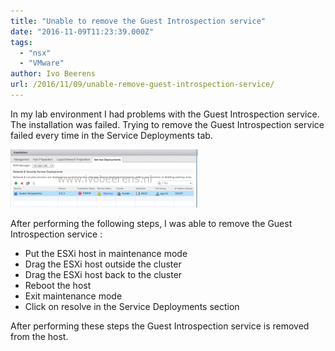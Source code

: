 ```yaml
---
title: "Unable to remove the Guest Introspection service"
date: "2016-11-09T11:23:39.000Z"
tags: 
  - "nsx"
  - "VMware"
author: Ivo Beerens
url: /2016/11/09/unable-remove-guest-introspection-service/
---
```


In my lab environment I had problems with the Guest Introspection service. The installation was failed. Trying to remove the Guest Introspection service failed every time in the Service Deployments tab.

[![2016-11-08_15h59_00](images/2016-11-08_15h59_00-300x93.png)](images/2016-11-08_15h59_00.png)

After performing the following steps, I was able to remove the Guest Introspection service :

- Put the ESXi host in maintenance mode
- Drag the ESXi host outside the cluster
- Drag the ESXi host back to the cluster
- Reboot the host
- Exit maintenance mode
- Click on resolve in the Service Deployments section

After performing these steps the Guest Introspection service is removed from the host.